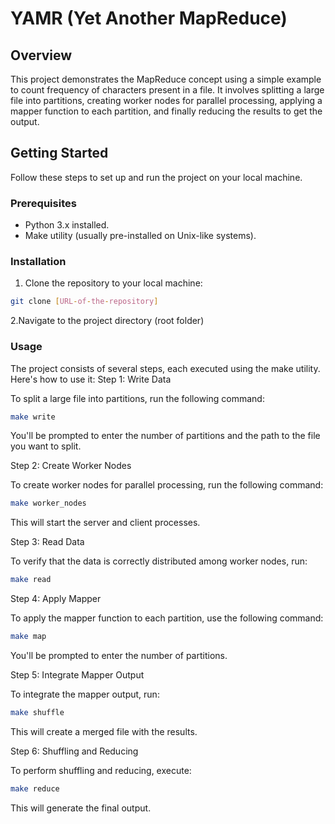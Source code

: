 # YAMR (Yet Another MapReduce)

## Overview

This project demonstrates the MapReduce concept using a simple example to count frequency of characters present in a file. It involves splitting a large file into partitions, creating worker nodes for parallel processing, applying a mapper function to each partition, and finally reducing the results to get the output.

## Getting Started

Follow these steps to set up and run the project on your local machine.

### Prerequisites

- Python 3.x installed.
- Make utility (usually pre-installed on Unix-like systems).

### Installation

1. Clone the repository to your local machine:

 ```bash
git clone [URL-of-the-repository]
```
2.Navigate to the project directory (root folder)

### Usage
The project consists of several steps, each executed using the make utility. Here's how to use it:
Step 1: Write Data

To split a large file into partitions, run the following command:

```bash
make write
```
You'll be prompted to enter the number of partitions and the path to the file you want to split.

Step 2: Create Worker Nodes

To create worker nodes for parallel processing, run the following command:

```bash
make worker_nodes
```
This will start the server and client processes.

Step 3: Read Data

To verify that the data is correctly distributed among worker nodes, run:

```bash
make read
```
Step 4: Apply Mapper

To apply the mapper function to each partition, use the following command:

```bash
make map
```
You'll be prompted to enter the number of partitions.

Step 5: Integrate Mapper Output

To integrate the mapper output, run:

```bash
make shuffle
```
This will create a merged file with the results.

Step 6: Shuffling and Reducing

To perform shuffling and reducing, execute:

```bash
make reduce
```
This will generate the final output.
